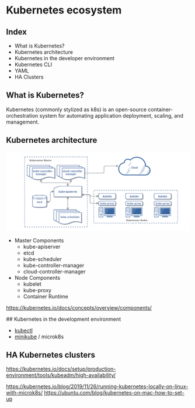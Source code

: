 # Kubernetes ecosystem

## Index

- What is Kubernetes?
- Kubernetes architecture
- Kubernetes in the developer environment
- Kubernetes CLI
- YAML
- HA Clusters

## What is Kubernetes?

Kubernetes (commonly stylized as k8s) is an open-source container-orchestration system 
for automating application deployment, scaling, and management.

## Kubernetes architecture

![](./docs/images/components-of-kubernetes.png)

- Master Components
  - kube-apiserver
  - etcd
  - kube-scheduler
  - kube-controller-manager
  - cloud-controller-manager
- Node Components
  - kubelet
  - kube-proxy
  - Container Runtime

https://kubernetes.io/docs/concepts/overview/components/

## Kubernetes in the development environment
 
- [kubectl](kubectl.md)
- [minikube](minikube.md) / microk8s

## HA Kubernetes clusters

https://kubernetes.io/docs/setup/production-environment/tools/kubeadm/high-availability/

https://kubernetes.io/blog/2019/11/26/running-kubernetes-locally-on-linux-with-microk8s/
https://ubuntu.com/blog/kubernetes-on-mac-how-to-set-up

